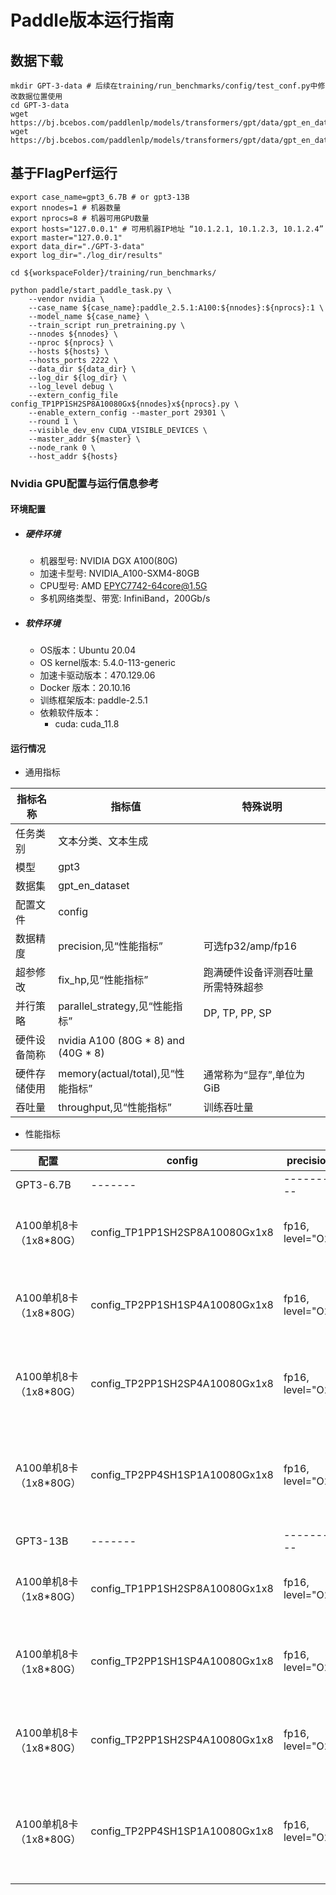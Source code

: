 
# Paddle版本运行指南

## 数据下载

```shell
mkdir GPT-3-data # 后续在training/run_benchmarks/config/test_conf.py中修改数据位置使用
cd GPT-3-data
wget https://bj.bcebos.com/paddlenlp/models/transformers/gpt/data/gpt_en_dataset_300m_ids.npy
wget https://bj.bcebos.com/paddlenlp/models/transformers/gpt/data/gpt_en_dataset_300m_idx.npz
```

## 基于FlagPerf运行

```
export case_name=gpt3_6.7B # or gpt3-13B
export nnodes=1 # 机器数量
export nprocs=8 # 机器可用GPU数量
export hosts="127.0.0.1" # 可用机器IP地址 “10.1.2.1, 10.1.2.3, 10.1.2.4”
export master="127.0.0.1"
export data_dir="./GPT-3-data"
export log_dir="./log_dir/results"

cd ${workspaceFolder}/training/run_benchmarks/

python paddle/start_paddle_task.py \
    --vendor nvidia \
    --case_name ${case_name}:paddle_2.5.1:A100:${nnodes}:${nprocs}:1 \
    --model_name ${case_name} \
    --train_script run_pretraining.py \
    --nnodes ${nnodes} \
    --nproc ${nprocs} \
    --hosts ${hosts} \
    --hosts_ports 2222 \ 
    --data_dir ${data_dir} \
    --log_dir ${log_dir} \
    --log_level debug \
    --extern_config_file config_TP1PP1SH2SP8A10080Gx${nnodes}x${nprocs}.py \
    --enable_extern_config --master_port 29301 \
    --round 1 \
    --visible_dev_env CUDA_VISIBLE_DEVICES \
    --master_addr ${master} \
    --node_rank 0 \
    --host_addr ${hosts}
```


### Nvidia GPU配置与运行信息参考
#### 环境配置
- ##### 硬件环境
    - 机器型号: NVIDIA DGX A100(80G) 
    - 加速卡型号: NVIDIA_A100-SXM4-80GB
    - CPU型号: AMD EPYC7742-64core@1.5G
    - 多机网络类型、带宽: InfiniBand，200Gb/s
- ##### 软件环境
   - OS版本：Ubuntu 20.04
   - OS kernel版本: 5.4.0-113-generic
   - 加速卡驱动版本：470.129.06
   - Docker 版本：20.10.16
   - 训练框架版本: paddle-2.5.1
   - 依赖软件版本：
     - cuda: cuda_11.8

#### 运行情况

* 通用指标

| 指标名称       | 指标值                         | 特殊说明                                    |
| -------------- | ------------------------------ | ------------------------------------------- |
| 任务类别       | 文本分类、文本生成             |                                             |
| 模型           | gpt3                    |                                             |
| 数据集         | gpt_en_dataset              |                                             |
| 配置文件       | config                    |                                             |
| 数据精度       | precision,见“性能指标”         | 可选fp32/amp/fp16                           |
| 超参修改       | fix_hp,见“性能指标”            | 跑满硬件设备评测吞吐量所需特殊超参          |
| 并行策略       | parallel_strategy,见“性能指标” | DP, TP, PP, SP          |
| 硬件设备简称   | nvidia A100 (80G * 8) and (40G * 8) |                                             |
| 硬件存储使用   | memory(actual/total),见“性能指标” | 通常称为“显存”,单位为GiB                    |
| 吞吐量       | throughput,见“性能指标”           | 训练吞吐量 |

* 性能指标

| 配置     | config | precision | fix_hp | parallel_strategy | throughput   | memory  |
| ------- | ------- | --------- | ------ | ---------------- | ------------ | ------ |
| GPT3-6.7B | ------- | --------- | ------ | ---------------- | ------------ | ------ | 
| A100单机8卡（1x8*80G）  | config_TP1PP1SH2SP8A10080Gx1x8 | fp16, level="O2" | per_device_bs=4, accumulate=32, (global bs = 2M tokens) | flash_attention=True, recompute=False, use_fused_rms_norm=True, sharding="stage2", sharding_degree=8 |   17.23 * 2048 / 8 = 4410 tokens/s   |  66.27 * 8 GB  |
| A100单机8卡（1x8*80G）  | config_TP2PP1SH1SP4A10080Gx1x8 | fp16, level="O2" | per_device_bs=4, accumulate=64, (global bs = 2M tokens) | flash_attention=True, recompute=False, use_fused_rms_norm=True, sharding="stage1", sharding_degree=4, tensor_parallel_degree=2 |   15.72 * 2048 / 8 = 4024 tokens/s   |  54.65 * 8 GB  |   
| A100单机8卡（1x8*80G）  | config_TP2PP1SH2SP4A10080Gx1x8 | fp16, level="O2" | per_device_bs=4, accumulate=64, (global bs = 2M tokens) | flash_attention=True, recompute=False, use_fused_rms_norm=True, sharding="stage2", sharding_degree=4, tensor_parallel_degree=2 |   14.89 * 2048 / 8 = 3811 tokens/s   |  49.46 * 8 GB  |   
| A100单机8卡（1x8*80G）  | config_TP2PP4SH1SP1A10080Gx1x8 | fp16, level="O2" | per_device_bs=4, accumulate=256, (global bs = 2M tokens) | flash_attention=True, recompute=False, use_fused_rms_norm=True, sharding="stage1", tensor_parallel_degree=2, pipline_parallel_degree=4 |  14.81 * 2048 / 8 = 3791 tokens/s   |  46.77\*2 + 36.59\*2 + 30.09\*2 + 27.78\*2 GB  |    
| GPT3-13B | ------- | --------- | ------ | ---------------- | ------------ | ------ | 
| A100单机8卡（1x8*80G）  | config_TP1PP1SH2SP8A10080Gx1x8 | fp16, level="O2" | per_device_bs=2, accumulate=64, (global bs = 2M tokens) | flash_attention=True, recompute=True, use_fused_rms_norm=True, sharding="stage2", sharding_degree=8 |   6.97 * 2048 / 8 = 1784 tokens/s   |  76.29 * 8 GB  |
| A100单机8卡（1x8*80G）  | config_TP2PP1SH1SP4A10080Gx1x8 | fp16, level="O2" | per_device_bs=2, accumulate=128, (global bs = 2M tokens) | flash_attention=True, recompute=True, use_fused_rms_norm=True, sharding="stage1", sharding_degree=4, tensor_parallel_degree=2 |   6.44 * 2048 / 8 = 1648 tokens/s   |  50.72 * 8 GB  |   
| A100单机8卡（1x8*80G）  | config_TP2PP1SH2SP4A10080Gx1x8 | fp16, level="O2" | per_device_bs=2, accumulate=128, (global bs = 2M tokens) | flash_attention=True, recompute=True, use_fused_rms_norm=True, sharding="stage2", sharding_degree=4, tensor_parallel_degree=2 |   5.93 * 2048 / 8 = 1518 tokens/s   |  48.54 * 8 GB  |   
| A100单机8卡（1x8*80G）  | config_TP2PP4SH1SP1A10080Gx1x8 | fp16, level="O2" | per_device_bs=4, accumulate=256, (global bs = 2M tokens) | flash_attention=True, recompute=True, use_fused_rms_norm=True, sharding="stage1", tensor_parallel_degree=2, pipline_parallel_degree=4 |  6.42 * 2048 / 8 = 1643 tokens/s   |  35.84\*2 + 34.71\*2 + 32.80\*2 + 32.04\*2 GB  | 
